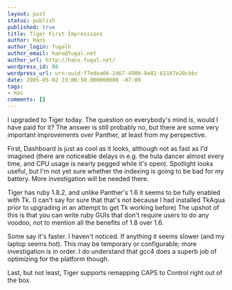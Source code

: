 ```yaml
---
layout: post
status: publish
published: true
title: Tiger First Impressions
author: Hans
author_login: fugalh
author_email: hans@fugal.net
author_url: http://hans.fugal.net/
wordpress_id: 88
wordpress_url: urn:uuid:f7edea66-2467-4900-9e82-61167e20cbbc
date: 2005-05-02 23:06:50.000000000 -07:00
tags:
- mac
comments: []
---
```

<p>I upgraded to Tiger today. The question on everybody's mind is, would I have
paid for it? The answer is still probably no, but there are some very important
improvements over Panther, at least from my perspective.</p>

<p>First, Dashboard is just as cool as it looks, although not as fast as I'd
imagined (there are noticeable delays in e.g. the hula dancer almost every
time, and CPU usage is nearly pegged while it's open). Spotlight looks useful,
but I'm not yet sure whether the indexing is going to be bad for my battery.
More investigation will be needed there.</p>

<p>Tiger has ruby 1.8.2, and unlike Panther's 1.6 it seems to be fully enabled
with Tk. (I can't say for sure that that's not because I had installed TkAqua
prior to upgrading in an attempt to get Tk working before) The upshot of this
is that you can write ruby GUIs that don't require users to do any voodoo, not
to mention all the benefits of 1.8 over 1.6.</p>

<p>Some say it's faster. I haven't noticed. If anything it seems slower (and my
laptop seems hot). This may be temporary or configurable; more investigation is
in order. I do understand that gcc4 does a superb job of optimizing for the
platform though.</p>

<p>Last, but not least, Tiger supports remapping CAPS to Control right out of the
box.</p>
